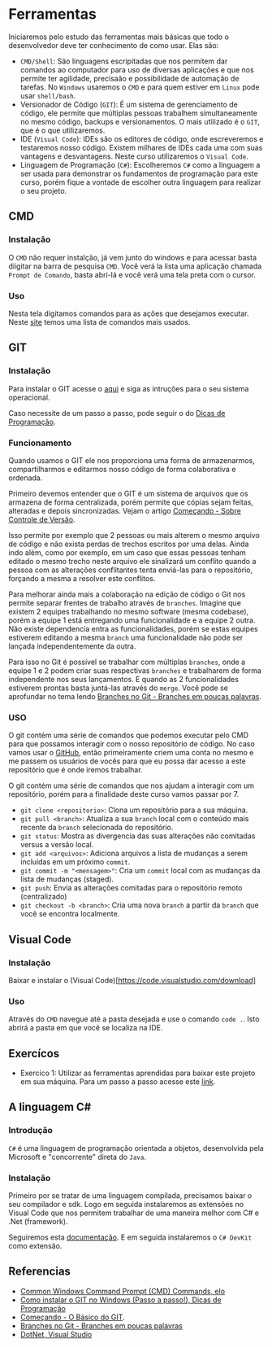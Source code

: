 # Ferramentas

Iniciaremos pelo estudo das ferramentas mais básicas que todo o desenvolvedor deve ter conhecimento de como usar. Elas são:

- `CMD/Shell`: São linguagens escripitadas que nos permitem dar comandos ao computador para uso de diversas aplicações e que nos permite ter agilidade, precisaão e possibilidade de automação de tarefas. No `Windows` usaremos o `CMD` e para quem estiver em `Linux` pode usar `shell/bash`.
- Versionador de Código (`GIT`): É um sistema de gerenciamento de código, ele permite que múltiplas pessoas trabalhem simultaneamente no mesmo código, backups e versionamentos. O mais utilizado é o `GIT`, que é o que utilizaremos.
- IDE (`Visual Code`): IDEs são os editores de código, onde escreveremos e testaremos nosso código. Existem milhares de IDEs cada uma com suas vantagens e desvantagens. Neste curso utilizaremos o `Visual Code`.
- Linguagem de Programação (`C#`): Escolheremos `C#` como a linguagem a ser usada para demonstrar os fundamentos de programação para este curso, porém fique a vontade de escolher outra linguagem para realizar o seu projeto.

## CMD

### Instalação

O `CMD` não requer instalção, já vem junto do windows e para acessar basta diigitar na barra de pesquisa `CMD`. Você verá la lista uma aplicação chamada `Prompt de Comando`, basta abri-lá e você verá uma tela preta com o cursor.

### Uso

Nesta tela digitamos comandos para as ações que desejamos executar. Neste [site](https://myelo.elotouch.com/support/s/article/Common-Windows-Command-Prompt-CMD-Commands) temos uma lista de comandos mais usados.

## GIT

### Instalação

Para instalar o GIT acesse o [aqui](https://git-scm.com/book/pt-br/v2/Come%C3%A7ando-Instalando-o-Git) e siga as intruções para o seu sistema operacional.

Caso necessite de um passo a passo, pode seguir o do [Dicas de Programação](https://dicasdeprogramacao.com.br/como-instalar-o-git-no-windows/).

### Funcionamento

Quando usamos o GIT ele nos proporciona uma forma de armazenarmos, compartilharmos e editarmos nosso código de forma colaborativa e ordenada. 

Primeiro devemos entender que o GIT é um sistema de arquivos que os armazena de forma centralizada, porém permite que cópias sejam feitas, alteradas e depois sincronizadas. Vejam o artigo [ Começando - Sobre Controle de Versão](https://git-scm.com/book/pt-br/v2/Come%c3%a7ando-Sobre-Controle-de-Vers%c3%a3o).

Isso permite por exemplo que 2 pessoas ou mais alterem o mesmo arquivo de código e não exista perdas de trechos escritos por uma delas. Ainda indo além, como por exemplo, em um caso que essas pessoas tenham editado o mesmo trecho neste arquivo ele sinalizará um conflito quando a pessoa com as alterações conflitantes tenta enviá-las para o repositório, forçando a mesma a resolver este conflitos. 

Para melhorar ainda mais a colaboração na edição de código o Git nos permite separar frentes de trabalho através de `branches`. Imagine que existem 2 equipes trabalhando no mesmo software (mesma codebase), porém a equipe 1 está entregando uma funcionalidade e a equipe 2 outra. Não existe dependencia entra as funcionalidades, porém se estas equipes estiverem editando a mesma `branch` uma funcionalidade não pode ser lançada independentemente da outra. 

Para isso no Git é possível se trabalhar com múltiplas `branches`, onde a equipe 1 e 2 podem criar suas respectivas `branches` e trabalharem de forma independente nos seus lançamentos. E quando as 2 funcionalidades estiverem prontas basta juntá-las através do `merge`. Você pode se aprofundar no tema lendo [Branches no Git - Branches em poucas palavras](https://git-scm.com/book/pt-br/v2/Branches-no-Git-Branches-em-poucas-palavras).

### USO

O git contém uma série de comandos que podemos executar pelo CMD para que possamos interagir com o nosso repositório de código. No caso vamos usar o [GitHub](https://github.com/), então primeiramente criem uma conta no mesmo e me passem os usuários de vocês para que eu possa dar acesso a este repositório que é onde iremos trabalhar.

O git contém uma série de comandos que nos ajudam a interagir com um repositório, porém para a finalidade deste curso vamos passar por 7.

- `git clone <repositorio>`: Clona um repositório para a sua máquina.
- `git pull <branch>`: Atualiza a sua `branch` local com o conteúdo mais recente da `branch` selecionada do repositório.
- `git status`: Mostra as divergencia das suas alterações não comitadas versus a versão local. 
- `git add <arquivos>`: Adiciona arquivos a lista de mudanças a serem incluídas em um próximo `commit`.
- `git commit -m "<mensagem>"`: Cria um `commit` local com as mudanças da lista de mudanças (staged).
- `git push`: Envia as alterações comitadas para o repositório remoto (centralizado)
- `git checkout -b <branch>`: Cria uma nova `branch` a partir da `branch` que você se encontra localmente.

## Visual Code

### Instalação

Baixar e instalar o (Visual Code)[https://code.visualstudio.com/download]

### Uso

Através do `CMD` navegue até a pasta desejada e use o comando `code .`. Isto abrirá a pasta em que você se localiza na IDE.

## Exercícos

- Exercíco 1: Utilizar as ferramentas aprendidas para baixar este projeto em sua máquina. Para um passo a passo acesse este [link](exercicios.md#ecercícios-aula-1).

## A linguagem C#

### Introdução

`C#` é uma linguagem de programação orientada a objetos, desenvolvida pela Microsoft e "concorrente" direta do `Java`.

### Instalação

Primeiro por se tratar de uma linguagem compilada, precisamos baixar o seu compilador e sdk. Logo em seguida instalaremos as extensões no Visual Code que nos permitem trabalhar de uma maneira melhor com C# e .Net (framework).

Seguiremos esta [documentação](https://code.visualstudio.com/docs/languages/dotnet). E em seguida instalaremos o `C# DevKit` como extensão.

## Referencias

- [Common Windows Command Prompt (CMD) Commands, elo](https://myelo.elotouch.com/support/s/article/Common-Windows-Command-Prompt-CMD-Commands)
- [Como instalar o GIT no Windows (Passo a passo!), Dicas de Programação](https://dicasdeprogramacao.com.br/como-instalar-o-git-no-windows/)
- [Começando - O Básico do GIT](https://git-scm.com/book/pt-br/v2/Come%C3%A7ando-O-B%C3%A1sico-do-Git).
- [Branches no Git - Branches em poucas palavras](https://git-scm.com/book/pt-br/v2/Branches-no-Git-Branches-em-poucas-palavras)
- [DotNet, Visual Studio](https://code.visualstudio.com/docs/languages/dotnet)

